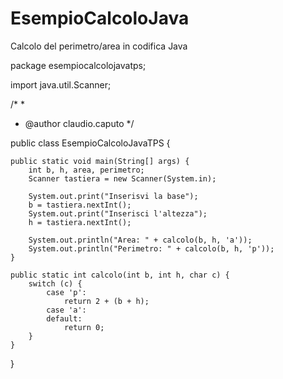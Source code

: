 # EsempioCalcoloJava
Calcolo del perimetro/area in codifica Java


package esempiocalcolojavatps;

import java.util.Scanner;

/*
 *
 * @author claudio.caputo
 */
 
public class EsempioCalcoloJavaTPS {

    public static void main(String[] args) {
        int b, h, area, perimetro;
        Scanner tastiera = new Scanner(System.in);

        System.out.print("Inserisvi la base");
        b = tastiera.nextInt();
        System.out.print("Inserisci l'altezza");
        h = tastiera.nextInt();

        System.out.println("Area: " + calcolo(b, h, 'a'));
        System.out.println("Perimetro: " + calcolo(b, h, 'p'));
    }

    public static int calcolo(int b, int h, char c) {
        switch (c) {
            case 'p':
                return 2 + (b + h);
            case 'a':
            default:
                return 0;
        }
    }

}


